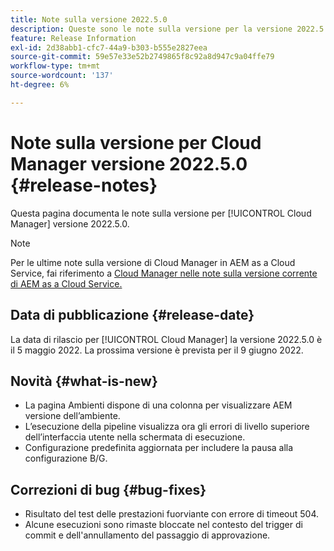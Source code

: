 ```yaml
---
title: Note sulla versione 2022.5.0
description: Queste sono le note sulla versione per la versione 2022.5.0 di Cloud Manager.
feature: Release Information
exl-id: 2d38abb1-cfc7-44a9-b303-b555e2827eea
source-git-commit: 59e57e33e52b2749865f8c92a8d947c9a04ffe79
workflow-type: tm+mt
source-wordcount: '137'
ht-degree: 6%

---
```



# Note sulla versione per Cloud Manager versione 2022.5.0 {#release-notes}

Questa pagina documenta le note sulla versione per [!UICONTROL Cloud Manager] versione 2022.5.0.

>[!NOTE]
>
>Per le ultime note sulla versione di Cloud Manager in AEM as a Cloud Service, fai riferimento a [Cloud Manager nelle note sulla versione corrente di AEM as a Cloud Service.](https://experienceleague.adobe.com/docs/experience-manager-cloud-service/content/implementing/using-cloud-manager/release-notes-cloud-manager/release-notes-cm-current.html)

## Data di pubblicazione {#release-date}

La data di rilascio per [!UICONTROL Cloud Manager] la versione 2022.5.0 è il 5 maggio 2022. La prossima versione è prevista per il 9 giugno 2022.

## Novità {#what-is-new}

* La pagina Ambienti dispone di una colonna per visualizzare AEM versione dell’ambiente.
* L’esecuzione della pipeline visualizza ora gli errori di livello superiore dell’interfaccia utente nella schermata di esecuzione.
* Configurazione predefinita aggiornata per includere la pausa alla configurazione B/G.

## Correzioni di bug {#bug-fixes}

* Risultato del test delle prestazioni fuorviante con errore di timeout 504.
* Alcune esecuzioni sono rimaste bloccate nel contesto del trigger di commit e dell&#39;annullamento del passaggio di approvazione.
